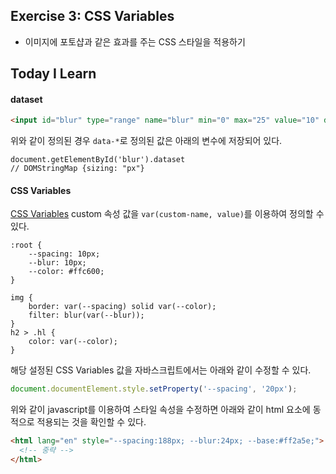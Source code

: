 ## Exercise 3: CSS Variables
- 이미지에 포토샵과 같은 효과를 주는 CSS 스타일을 적용하기

## Today I Learn
#### dataset
```html
<input id="blur" type="range" name="blur" min="0" max="25" value="10" data-sizing="px">
```
위와 같이 정의된 경우 `data-*`로 정의된 값은 아래의 변수에 저장되어 있다.
```javascirpt
document.getElementById('blur').dataset
// DOMStringMap {sizing: "px"}
```

#### CSS Variables
[CSS Variables](https://www.w3schools.com/css/css3_variables.asp)
custom 속성 값을 `var(custom-name, value)`를 이용하여 정의할 수 있다.
```
:root {
    --spacing: 10px;
    --blur: 10px;
    --color: #ffc600;
}

img {
    border: var(--spacing) solid var(--color);
    filter: blur(var(--blur));
}
h2 > .hl {
    color: var(--color);
}
```

해당 설정된 CSS Variables 값을 자바스크립트에서는 아래와 같이 수정할 수 있다.
```javascript
document.documentElement.style.setProperty('--spacing', '20px');
```

위와 같이 javascript를 이용하여 스타일 속성을 수정하면 아래와 같이 html 요소에 동적으로 적용되는 것을 확인할 수 있다.
```html
<html lang="en" style="--spacing:188px; --blur:24px; --base:#ff2a5e;">
  <!-- 중략 -->
</html>
```
